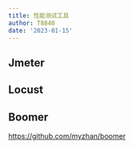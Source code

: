 ```yaml
---
title: 性能测试工具
author: T8840
date: '2023-01-15'
---
```


## Jmeter

## Locust

## Boomer
https://github.com/myzhan/boomer
